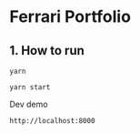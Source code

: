 # Ferrari Portfolio
## 1. How to run
```
yarn
```
```
yarn start
```
Dev demo
```
http://localhost:8000
```
